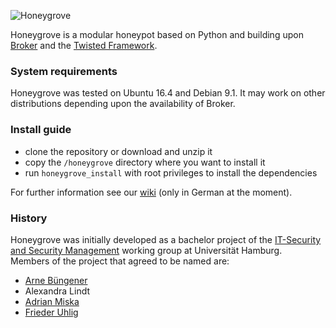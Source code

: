 ![Honeygrove](https://github.com/UHH-ISS/honeygrove/raw/master/wiki_resources/honeygrove_logo.png)

Honeygrove is a modular honeypot based on Python and building upon [Broker](http://bro.github.io/broker/) and the [Twisted Framework](https://twistedmatrix.com/trac/wiki).

### System requirements

Honeygrove was tested on Ubuntu 16.4 and Debian 9.1. It may work on other distributions depending upon the availability of Broker.


### Install guide

* clone the repository or download and unzip it
* copy the `/honeygrove` directory where you want to install it
* run `honeygrove_install` with root privileges to install the dependencies

For further information see our [wiki](https://github.com/UHH-ISS/honeygrove/wiki) (only in German at the moment).


### History

Honeygrove was initially developed as a bachelor project of the [IT-Security and Security Management](https://www.inf.uni-hamburg.de/inst/ab/snp/home.html) working group at Universität Hamburg.<br/>
Members of the project that agreed to be named are:

* [Arne Büngener](https://github.com/4rne)
* Alexandra Lindt
* [Adrian Miska](https://github.com/AdrianMiska)
* [Frieder Uhlig](https://github.com/Moshtart)
